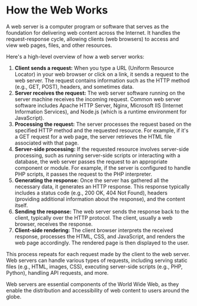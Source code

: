

# How the Web Works

A web server is a computer program or software that serves as the foundation for delivering web content across the Internet. It handles the request-response cycle, allowing clients (web browsers) to access and view web pages, files, and other resources.

Here's a high-level overview of how a web server works:


<ol>
    <li>
        <b>Client sends a request:</b> When you type a URL (Uniform Resource Locator) in your web browser or click on a link, it sends a request to the web server. The request contains information such as the HTTP method (e.g., GET, POST), headers, and sometimes data.
    </li>
    <li>
        <b>Server receives the request:</b> The web server software running on the server machine receives the incoming request. Common web server software includes Apache HTTP Server, Nginx, Microsoft IIS (Internet Information Services), and Node.js (which is a runtime environment for JavaScript).
    </li>
    <li>
        <b>Processing the request:</b> The server processes the request based on the specified HTTP method and the requested resource. For example, if it's a GET request for a web page, the server retrieves the HTML file associated with that page.
    </li>
    <li>
        <b>Server-side processing:</b> If the requested resource involves server-side processing, such as running server-side scripts or interacting with a database, the web server passes the request to an appropriate component or module. For example, if the server is configured to handle PHP scripts, it passes the request to the PHP interpreter.
    </li>
    <li>
        <b>Generating the response:</b> Once the server has gathered all the necessary data, it generates an HTTP response. This response typically includes a status code (e.g., 200 OK, 404 Not Found), headers (providing additional information about the response), and the content itself.
    </li>
    <li>
        <b>Sending the response:</b> The web server sends the response back to the client, typically over the HTTP protocol. The client, usually a web browser, receives the response.
    </li>
    <li>
        <b>Client-side rendering:</b> The client browser interprets the received response, processes the HTML, CSS, and JavaScript, and renders the web page accordingly. The rendered page is then displayed to the user.
    </li>
</ol>



This process repeats for each request made by the client to the web server. Web servers can handle various types of requests, including serving static files (e.g., HTML, images, CSS), executing server-side scripts (e.g., PHP, Python), handling API requests, and more.

Web servers are essential components of the World Wide Web, as they enable the distribution and accessibility of web content to users around the globe.